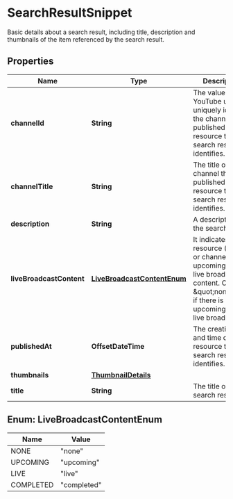 

# SearchResultSnippet

Basic details about a search result, including title, description and thumbnails of the item referenced by the search result.

## Properties

Name | Type | Description | Notes
------------ | ------------- | ------------- | -------------
**channelId** | **String** | The value that YouTube uses to uniquely identify the channel that published the resource that the search result identifies. |  [optional]
**channelTitle** | **String** | The title of the channel that published the resource that the search result identifies. |  [optional]
**description** | **String** | A description of the search result. |  [optional]
**liveBroadcastContent** | [**LiveBroadcastContentEnum**](#LiveBroadcastContentEnum) | It indicates if the resource (video or channel) has upcoming/active live broadcast content. Or it&#39;s \&quot;none\&quot; if there is not any upcoming/active live broadcasts. |  [optional]
**publishedAt** | **OffsetDateTime** | The creation date and time of the resource that the search result identifies. |  [optional]
**thumbnails** | [**ThumbnailDetails**](ThumbnailDetails.md) |  |  [optional]
**title** | **String** | The title of the search result. |  [optional]



## Enum: LiveBroadcastContentEnum

Name | Value
---- | -----
NONE | &quot;none&quot;
UPCOMING | &quot;upcoming&quot;
LIVE | &quot;live&quot;
COMPLETED | &quot;completed&quot;



